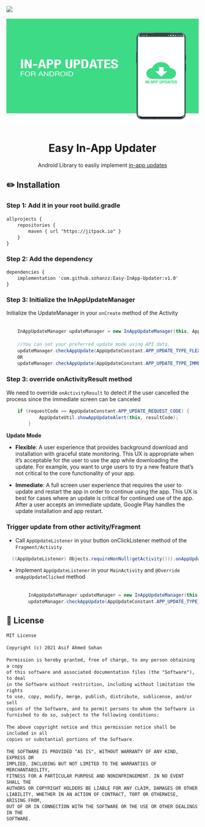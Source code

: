 [![](https://jitpack.io/v/sohanzz/Easy-InApp-Updater.svg)](https://jitpack.io/#sohanzz/Easy-InApp-Updater)


<p align="center">
  <img src="https://github.com/sohanzz/Easy-InApp-Updater/blob/master/logo.png" alt="logo" width="520" height="280" class="center" />
</p>



<h1 align="center">Easy In-App Updater</h1>
<p align="center">Android Library to easily implement <a href="https://developer.android.com/guide/app-bundle/in-app-updates">in-app updates</a></p>

## :pencil2: Installation

### Step 1: Add it in your root build.gradle
```Gradle
allprojects {
    repositories {
        maven { url "https://jitpack.io" }
    }
}
```
### Step 2: Add the dependency
```Gradle
dependencies {
    implementation 'com.github.sohanzz:Easy-InApp-Updater:v1.0'
}
```

### Step 3: Initialize the InAppUpdateManager

Initialize the UpdateManager in your `onCreate` method of the Activity 
```java
  
    InAppUpdateManager updateManager = new InAppUpdateManager(this, AppUpdateConstant.APP_UPDATE_REQUEST_CODE);
    
    //You can set your preferred update mode using API data.
    updateManager.checkAppUpdate(AppUpdateConstant.APP_UPDATE_TYPE_FLEXIBLE);
    OR
    updateManager.checkAppUpdate(AppUpdateConstant.APP_UPDATE_TYPE_IMMEDIATE);

```
### Step 3: override onActivityResult method
We need to override `onActivityResult` to detect if the user cancelled the process since the immediate screen can be canceled 

```java
    if (requestCode == AppUpdateConstant.APP_UPDATE_REQUEST_CODE) {
            AppUpdateUtil.showAppUpdateAlert(this, resultCode);
        }
```



**Update Mode**

* **Flexible**: A user experience that provides background download and installation with graceful state monitoring. This UX is appropriate when it’s acceptable for the user to use the app while downloading the update. For example, you want to urge users to try a new feature that’s not critical to the core functionality of your app.

* **Immediate**: A full screen user experience that requires the user to update and restart the app in order to continue using the app. This UX is best for cases where an update is critical for continued use of the app. After a user accepts an immediate update, Google Play handles the update installation and app restart.

### Trigger update from other activity/Fragment


* Call `AppUpdateListener` in your button onClickListener method of the `Fragment/Activity`

```java
  ((AppUpdateListener) Objects.requireNonNull(getActivity())).onAppUpdateClicked();

```

* Implement `AppUpdateListener` in your `MainActivity` and `@Override onAppUpdateClicked` method

```java

        InAppUpdateManager updateManager = new InAppUpdateManager(this, AppUpdateConstant.APP_UPDATE_REQUEST_CODE);
        updateManager.checkAppUpdate(AppUpdateConstant.APP_UPDATE_TYPE_FLEXIBLE);
```


## :page_facing_up: License
```
MIT License

Copyright (c) 2021 Asif Ahmed Sohan

Permission is hereby granted, free of charge, to any person obtaining a copy
of this software and associated documentation files (the "Software"), to deal
in the Software without restriction, including without limitation the rights
to use, copy, modify, merge, publish, distribute, sublicense, and/or sell
copies of the Software, and to permit persons to whom the Software is
furnished to do so, subject to the following conditions:

The above copyright notice and this permission notice shall be included in all
copies or substantial portions of the Software.

THE SOFTWARE IS PROVIDED "AS IS", WITHOUT WARRANTY OF ANY KIND, EXPRESS OR
IMPLIED, INCLUDING BUT NOT LIMITED TO THE WARRANTIES OF MERCHANTABILITY,
FITNESS FOR A PARTICULAR PURPOSE AND NONINFRINGEMENT. IN NO EVENT SHALL THE
AUTHORS OR COPYRIGHT HOLDERS BE LIABLE FOR ANY CLAIM, DAMAGES OR OTHER
LIABILITY, WHETHER IN AN ACTION OF CONTRACT, TORT OR OTHERWISE, ARISING FROM,
OUT OF OR IN CONNECTION WITH THE SOFTWARE OR THE USE OR OTHER DEALINGS IN THE
SOFTWARE.
```
